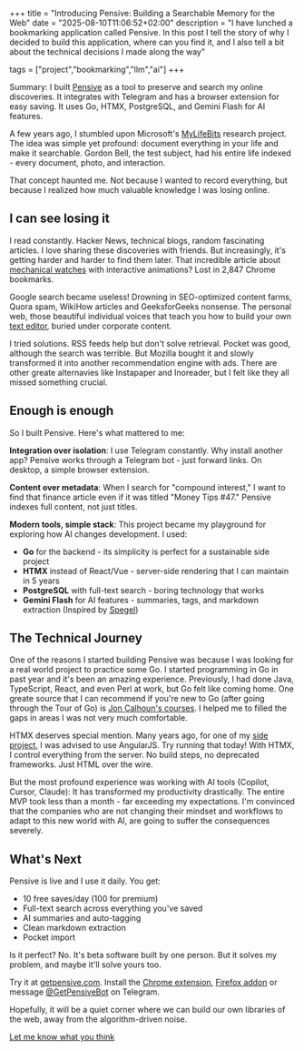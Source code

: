 +++
title = "Introducing Pensive: Building a Searchable Memory for the Web"
date = "2025-08-10T11:06:52+02:00"
description = "I have lunched a bookmarking application called Pensive. In this post I tell the story of why I decided to build this application, where can you find it, and I also tell a bit about the technical decisions I made along the way"

tags = ["project","bookmarking","llm","ai"]
+++

Summary: I built [Pensive](https://getpensive.com) as a tool to preserve and search my online discoveries. It integrates with Telegram and has a browser extension for easy saving. It uses Go, HTMX, PostgreSQL, and Gemini Flash for AI features.

A few years ago, I stumbled upon Microsoft's [MyLifeBits](https://en.wikipedia.org/wiki/MyLifeBits) research project. The idea was simple yet profound: document everything in your life and make it searchable. Gordon Bell, the test subject, had his entire life indexed - every document, photo, and interaction.

That concept haunted me. Not because I wanted to record everything, but because I realized how much valuable knowledge I was losing online.

## I can see losing it

I read constantly. Hacker News, technical blogs, random fascinating articles. I love sharing these discoveries with friends. But increasingly, it's getting harder and harder to find them later. That incredible article about [mechanical watches](https://ciechanow.ski/mechanical-watch/) with interactive animations? Lost in 2,847 Chrome bookmarks.

Google search became useless! Drowning in SEO-optimized content farms, Quora spam, WikiHow articles and GeeksforGeeks nonsense. The personal web, those beautiful individual voices that teach you how to build your own [text editor](https://viewsourcecode.org/snaptoken/kilo/), buried under corporate content.

I tried solutions. RSS feeds help but don't solve retrieval. Pocket was good, although the search was terrible. But Mozilla bought it and slowly transformed it into another recommendation engine with ads. There are other greate alternavies like Instapaper and Inoreader, but I felt like they all missed something crucial.

## Enough is enough

So I built Pensive. Here's what mattered to me:

**Integration over isolation**: I use Telegram constantly. Why install another app? Pensive works through a Telegram bot - just forward links. On desktop, a simple browser extension.

**Content over metadata**: When I search for "compound interest," I want to find that finance article even if it was titled "Money Tips #47." Pensive indexes full content, not just titles.

**Modern tools, simple stack**: This project became my playground for exploring how AI changes development. I used:
- **Go** for the backend - its simplicity is perfect for a sustainable side project
- **HTMX** instead of React/Vue - server-side rendering that I can maintain in 5 years
- **PostgreSQL** with full-text search - boring technology that works
- **Gemini Flash** for AI features - summaries, tags, and markdown extraction (Inspired by [Spegel](https://simedw.com/2025/06/23/introducing-spegel/))

## The Technical Journey

One of the reasons I started building Pensive was because I was looking for a real world project to practice some Go. I started programming in Go in past year and it's been an amazing experience. Previously, I had done Java, TypeScript, React, and even Perl at work, but Go felt like coming home. One greate source that I can recommend if you're new to Go (after going through the Tour of Go) is [Jon Calhoun's courses](https://www.usegolang.com/). I helped me to filled the gaps in areas I was not very much comfortable.

HTMX deserves special mention. Many years ago, for one of my [side project](https://github.com/arashThr/partalk/), I was advised to use AngularJS. Try running that today! With HTMX, I control everything from the server. No build steps, no deprecated frameworks. Just HTML over the wire.

But the most profound experience was working with AI tools (Copilot, Cursor, Claude): It has transformed my productivity drastically. The entire MVP took less than a month - far exceeding my expectations. I'm convinced that the companies who are not changing their mindset and workflows to adapt to this new world with AI, are going to suffer the consequences severely.

## What's Next

Pensive is live and I use it daily. You get:
- 10 free saves/day (100 for premium)
- Full-text search across everything you've saved
- AI summaries and auto-tagging
- Clean markdown extraction
- Pocket import

Is it perfect? No. It's beta software built by one person. But it solves my problem, and maybe it'll solve yours too.

Try it at [getpensive.com](https://getpensive.com). Install the [Chrome extension](https://chromewebstore.google.com/detail/pensive-save-search-what/klmginbbicjdpaodcbokdjbhnbaocomd), [Firefox addon](https://addons.mozilla.org/en-US/firefox/addon/pensive/) or message [@GetPensiveBot](https://t.me/GetPensiveBot) on Telegram.

Hopefully, it will be a quiet corner where we can build our own libraries of the web, away from the algorithm-driven noise.

[Let me know what you think](/contact/)
